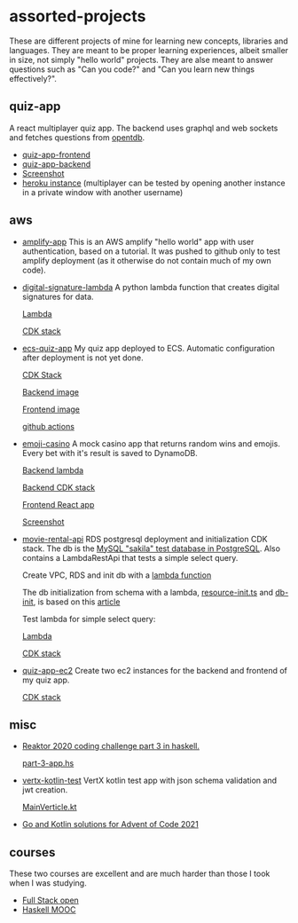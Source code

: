 # assorted-projects

These are different projects of mine for learning new concepts, libraries and languages. They are meant to be proper learning experiences, albeit smaller in size, not simply "hello world" projects. They are alse meant to answer questions such as "Can you code?" and "Can you learn new things effectively?".

## quiz-app

A react multiplayer quiz app. The backend uses graphql and web sockets and fetches questions from [opentdb](https://opentdb.com/).

- [quiz-app-frontend](https://github.com/gronblom/assorted-projects/tree/main/quiz-app-frontend)
- [quiz-app-backend](https://github.com/gronblom/assorted-projects/tree/main/quiz-app-backend)
- [Screenshot](https://imgur.com/a/X06gvK0)
- [heroku instance](https://infinite-garden-02616.herokuapp.com/) (multiplayer can be tested by opening another instance in a private window with another username)


## aws

- [amplify-app](https://github.com/gronblom/assorted-projects/tree/main/aws/amplify-app)
This is an AWS amplify "hello world" app with user authentication, based on a tutorial. It was pushed to github only to test amplify deployment (as it otherwise do not contain much of my own code).

- [digital-signature-lambda](https://github.com/gronblom/assorted-projects/tree/main/aws/digital-signature-lambda) A python lambda function that creates digital signatures for data.

  [Lambda](https://github.com/gronblom/assorted-projects/blob/main/aws/digital-signature-lambda/lambda/digital_signature.py)
 
  
  [CDK stack](https://github.com/gronblom/assorted-projects/blob/main/aws/digital-signature-lambda/digital_signature_lambda/digital_signature_lambda_stack.py)

- [ecs-quiz-app](https://github.com/gronblom/assorted-projects/tree/main/aws/ecs-quiz-app) My quiz app deployed to ECS. Automatic configuration after deployment is not yet done.

  [CDK Stack](https://github.com/gronblom/assorted-projects/blob/main/aws/ecs-quiz-app/lib/ecs-quiz-app-stack.ts)

  [Backend image](https://github.com/gronblom/assorted-projects/blob/main/aws/ecs-quiz-app/backend-image/Dockerfile)

  [Frontend image](https://github.com/gronblom/assorted-projects/blob/main/aws/ecs-quiz-app/frontend-image/Dockerfile)

  [github actions](https://github.com/gronblom/assorted-projects/blob/main/.github/workflows/github-actions-emoji-casino.yml)

- [emoji-casino](https://github.com/gronblom/assorted-projects/tree/main/aws/emoji-casino) A mock casino app that returns random wins and emojis. Every bet with it's result is saved to DynamoDB.

  [Backend lambda](https://github.com/gronblom/assorted-projects/blob/main/aws/emoji-casino/backend/lambda/emoji_casino.js)

  [Backend CDK stack](https://github.com/gronblom/assorted-projects/blob/main/aws/emoji-casino/backend/lib/backend-stack.ts)

  [Frontend React app](https://github.com/gronblom/assorted-projects/blob/main/aws/emoji-casino/frontend/src/App.tsx)

  [Screenshot](https://github.com/gronblom/assorted-projects/blob/main/aws/emoji-casino/img/emoji_casino_screenshot.png)

- [movie-rental-api](https://github.com/gronblom/assorted-projects/tree/main/aws/movie-rental-api) RDS postgresql deployment and initialization CDK stack. The db is the [MySQL "sakila" test database in PostgreSQL](https://github.com/devrimgunduz/pagila).  Also contains a LambdaRestApi that tests a simple select query.

    Create VPC, RDS and init db with a [lambda function](https://github.com/gronblom/assorted-projects/blob/main/aws/movie-rental-api/lib/movie-rental-db.ts)

    The db initialization from schema with a lambda, [resource-init.ts](https://github.com/gronblom/assorted-projects/blob/main/aws/movie-rental-api/lib/resource-init.ts) and [db-init](https://github.com/gronblom/assorted-projects/tree/main/aws/movie-rental-api/lib/db-init), is based on this [article](https://aws.amazon.com/blogs/infrastructure-and-automation/use-aws-cdk-to-initialize-amazon-rds-instances/)

    Test lambda for simple select query:
    
    [Lambda](https://github.com/gronblom/assorted-projects/blob/main/aws/movie-rental-api/lib/lambda/dbApiLambda/index.ts)
    
    [CDK stack](https://github.com/gronblom/assorted-projects/blob/main/aws/movie-rental-api/lib/movie-rental-lambda-api.ts)

- [quiz-app-ec2](https://github.com/gronblom/assorted-projects/tree/main/aws/quiz-app-ec2) Create two ec2 instances for the backend and frontend of my quiz app.

  [CDK stack](https://github.com/gronblom/assorted-projects/blob/main/aws/quiz-app-ec2/lib/quiz-app-aws-cdk-stack.ts)

## misc

- [Reaktor 2020 coding challenge part 3 in haskell.](https://github.com/gronblom/assorted-projects/tree/main/reactor-hunt-2020)

  [part-3-app.hs](https://github.com/gronblom/assorted-projects/blob/main/reactor-hunt-2020/part_3_app.hs)

- [vertx-kotlin-test](https://github.com/gronblom/assorted-projects/tree/main/vertx-kotlin-test) VertX kotlin test app with json schema validation and jwt creation.

  [MainVerticle.kt](https://github.com/gronblom/assorted-projects/blob/main/vertx-kotlin-test/src/main/kotlin/com/example/starter/MainVerticle.kt)

- [Go and Kotlin solutions for Advent of Code 2021](https://github.com/gronblom/assorted-projects/tree/main/advent-of-code-2021)

## courses

These two courses are excellent and are much harder than those I took when I was studying.

- [Full Stack open](https://github.com/gronblom/assorted-projects/tree/main/fullstackopen)
- [Haskell MOOC](https://github.com/gronblom/assorted-projects/tree/main/haskell-mooc)


